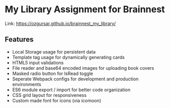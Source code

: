 # My Library Assignment for Brainnest
Link: https://ozgursar.github.io/brainnest_my_library/

## Features
* Local Storage usage for persistent data
* Template tag usage for dynamically generating cards
* HTML5 input validations
* File reader and base64 encoded images for uploading book covers
* Masked radio button for IsRead toggle
* Seperate Webpack configs for development and production environments
* ES6 module export / import for better code organization
* CSS grid layout for responsiveness
* Custom made font for icons (via icomoon)
